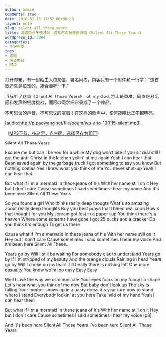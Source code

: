 ```yaml
---
author: admin
comments: true
date: 2010-01-15 17:52:00+00:00
layout: note
slug: silent-all-these-years
title: 海盗电台午夜神品：网友阿の投递的弹唱《Silent All These Years》
wordpress_id: 3084
categories:
- 不好归类
tags:
- 歌唱
- 海盗电台
- 阿の
---
```


打开邮箱，有一封陌生人的来信，署名阿の，内容只有一个附件和一行字：“这首歌还真是蛮难的，凑合着听一下.”

当我听了这首《Silent All These Years》，oh my God, 岂止是蛮难，简直是对乐感和发声的极度挑战，而阿の同学把它录成了一个神品。

不可思议的声音，不可思议的演唱！在这样的歌声中，任何夜晚比正午都明亮。

[audio:http://p.paowang.net/file/poem/wp-ano-100115-silent.mp3]

（[MP3下载，按这里，点右键，选择另存为即可](http://p.paowang.net/file/poem/wp-ano-100115-silent.mp3)）

Silent All These Years

Excuse me but can I be you for a while
My dog won't bite if you sit real still
I got the anti-Christ in the kitchen yellin' at me again
Yeah I can hear that
Been saved again by the garbage truck
I got something to say you know
But nothing comes
Yes I know what you think of me
You never shut-up
Yeah I can hear that

But what if I'm a mermaid
In these jeans of his
With her name still on it
Hey but I don't care
Cause sometimes
I said sometimes
I hear my voice
And it's been here
Silent All These Years

So you found a girl
Who thinks really deep thougts
What's so amazing about really deep thoughts
Boy you best praya that I bleed real soon
How's that thought for you
My scream got lost in a paper cup
You think there's a heaven
Where some screams have gone
I got 25 bucks and a cracker
Do you think it's enough
To get us there

Cause what if I'm a mermaid
In these jeans of his
With her name still on it
Hey but I don't care
Cause sometimes
I said sometimes
I hear my voice
And it's been here
Silent All These...

Years go by
Will I still be waiting
For somebody else to understand
Years go by
If I'm stripped of my beauty
And the orange clouds
Raining in head
Years go by
Will I choke on my tears
Till finally there is nothing left
One more casualty
You know we're too easy Easy Easy

Well I love the way we communicate
Your eyes focus on my funny lip shape
Let's hear what you think of me now
But baby don't look up
The sky is falling
Your mother shows up in a nasty dress
It's your turn now to stand where I stand
Everybody lookin' at you here
Take hold of my hand
Yeah I can hear them

But what if I'm a mermaid
In these jeans of his
With her name still on it
Hey but I don't care
Cause sometimes
I said sometimes
I hear my voice [x3]

And it's been here
Silent All These Years
I've been here
Silent All These Years 
